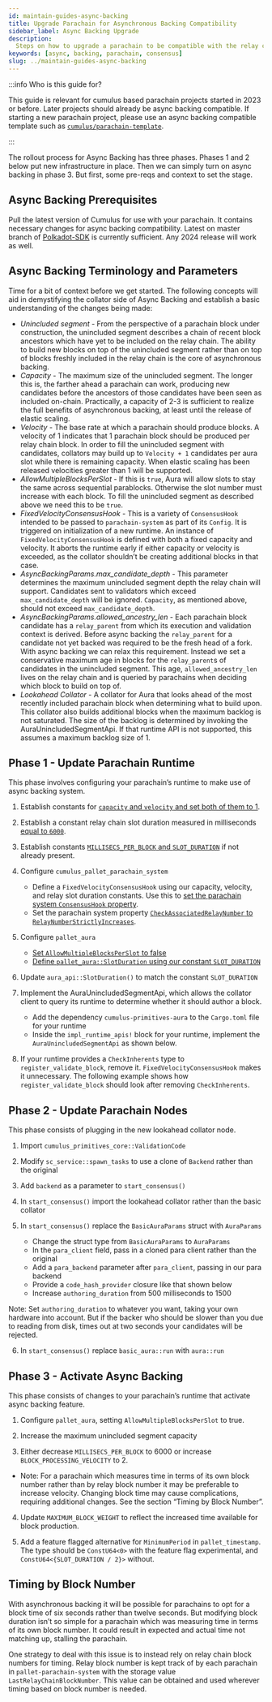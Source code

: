 ```yaml
---
id: maintain-guides-async-backing
title: Upgrade Parachain for Asynchronous Backing Compatibility
sidebar_label: Async Backing Upgrade
description:
  Steps on how to upgrade a parachain to be compatible with the relay chain's async backing feature.
keywords: [async, backing, parachain, consensus]
slug: ../maintain-guides-async-backing
---
```


:::info Who is this guide for?

This guide is relevant for cumulus based parachain projects started in 2023 or before. Later
projects should already be async backing compatible. If starting a new parachain project, please use
an async backing compatible template such as
[`cumulus/parachain-template`](https://github.com/paritytech/cumulus/tree/rh-test-async-backing).

:::

The rollout process for Async Backing has three phases. Phases 1 and 2 below put new infrastructure
in place. Then we can simply turn on async backing in phase 3. But first, some pre-reqs and context
to set the stage.

## Async Backing Prerequisites

Pull the latest version of Cumulus for use with your parachain. It contains necessary changes for
async backing compatibility. Latest on master branch of
[Polkadot-SDK](https://github.com/paritytech/polkadot-sdk) is currently sufficient. Any 2024 release
will work as well.

## Async Backing Terminology and Parameters

Time for a bit of context before we get started. The following concepts will aid in demystifying the
collator side of Async Backing and establish a basic understanding of the changes being made:

- _Unincluded segment_ - From the perspective of a parachain block under construction, the
  unincluded segment describes a chain of recent block ancestors which have yet to be included on
  the relay chain. The ability to build new blocks on top of the unincluded segment rather than on
  top of blocks freshly included in the relay chain is the core of asynchronous backing.
- _Capacity_ - The maximum size of the unincluded segment. The longer this is, the farther ahead a
  parachain can work, producing new candidates before the ancestors of those candidates have been
  seen as included on-chain. Practically, a capacity of 2-3 is sufficient to realize the full
  benefits of asynchronous backing, at least until the release of elastic scaling.
- _Velocity_ - The base rate at which a parachain should produce blocks. A velocity of 1 indicates
  that 1 parachain block should be produced per relay chain block. In order to fill the unincluded
  segment with candidates, collators may build up to `Velocity + 1` candidates per aura slot while
  there is remaining capacity. When elastic scaling has been released velocities greater than 1 will
  be supported.
- _AllowMultipleBlocksPerSlot_ - If this is `true`, Aura will allow slots to stay the same across
  sequential parablocks. Otherwise the slot number must increase with each block. To fill the
  unincluded segment as described above we need this to be `true`.
- _FixedVelocityConsensusHook_ - This is a variety of `ConsensusHook` intended to be passed to
  `parachain-system` as part of its `Config`. It is triggered on initialization of a new runtime. An
  instance of `FixedVelocityConsensusHook` is defined with both a fixed capacity and velocity. It
  aborts the runtime early if either capacity or velocity is exceeded, as the collator shouldn’t be
  creating additional blocks in that case.
- _AsyncBackingParams.max_candidate_depth_ - This parameter determines the maximum unincluded
  segment depth the relay chain will support. Candidates sent to validators which exceed
  `max_candidate_depth` will be ignored. `Capacity`, as mentioned above, should not exceed
  `max_candidate_depth`.
- _AsyncBackingParams.allowed_ancestry_len_ - Each parachain block candidate has a `relay_parent`
  from which its execution and validation context is derived. Before async backing the
  `relay_parent` for a candidate not yet backed was required to be the fresh head of a fork. With
  async backing we can relax this requirement. Instead we set a conservative maximum age in blocks
  for the `relay_parent`s of candidates in the unincluded segment. This age, `allowed_ancestry_len`
  lives on the relay chain and is queried by parachains when deciding which block to build on top
  of.
- _Lookahead Collator_ - A collator for Aura that looks ahead of the most recently included
  parachain block when determining what to build upon. This collator also builds additional blocks
  when the maximum backlog is not saturated. The size of the backlog is determined by invoking the
  AuraUnincludedSegmentApi. If that runtime API is not supported, this assumes a maximum backlog
  size of 1.

## Phase 1 - Update Parachain Runtime

This phase involves configuring your parachain’s runtime to make use of async backing system.

1. Establish constants for
   [`capacity` and `velocity` and set both of them to 1](https://github.com/paritytech/polkadot-sdk/blob/30f3ad2eefce06fc3a1a063b57af22e9d75bb903/cumulus/parachain-template/runtime/src/lib.rs#L231-L236).

2. Establish a constant relay chain slot duration measured in milliseconds
   [equal to `6000`](https://github.com/paritytech/polkadot-sdk/blob/30f3ad2eefce06fc3a1a063b57af22e9d75bb903/cumulus/parachain-template/runtime/src/lib.rs#L238).

3. Establish constants
   [`MILLISECS_PER_BLOCK` and `SLOT_DURATION`](https://github.com/paritytech/polkadot-sdk/blob/30f3ad2eefce06fc3a1a063b57af22e9d75bb903/cumulus/parachain-template/runtime/src/lib.rs#L197-L202)
   if not already present.

4. Configure `cumulus_pallet_parachain_system`

   - Define a `FixedVelocityConsensusHook` using our capacity, velocity, and relay slot duration
     constants. Use this to
     [set the parachain system `ConsensusHook` property](https://github.com/paritytech/polkadot-sdk/blob/30f3ad2eefce06fc3a1a063b57af22e9d75bb903/cumulus/parachain-template/runtime/src/lib.rs#L397).
   - Set the parachain system property
     [`CheckAssociatedRelayNumber` to `RelayNumberStrictlyIncreases`](https://github.com/paritytech/polkadot-sdk/blob/30f3ad2eefce06fc3a1a063b57af22e9d75bb903/cumulus/parachain-template/runtime/src/lib.rs#L396).

5. Configure `pallet_aura`

   - [Set `AllowMultipleBlocksPerSlot` to false](https://github.com/paritytech/polkadot-sdk/blob/30f3ad2eefce06fc3a1a063b57af22e9d75bb903/cumulus/parachain-template/runtime/src/lib.rs#L450)
   - [Define `pallet_aura::SlotDuration` using our constant `SLOT_DURATION`](https://github.com/paritytech/polkadot-sdk/blob/30f3ad2eefce06fc3a1a063b57af22e9d75bb903/cumulus/parachain-template/runtime/src/lib.rs#L452)

6. Update `aura_api::SlotDuration()` to match the constant `SLOT_DURATION`

7. Implement the AuraUnincludedSegmentApi, which allows the collator client to query its runtime to
   determine whether it should author a block.

   - Add the dependency `cumulus-primitives-aura` to the `Cargo.toml` file for your runtime
   - Inside the `impl_runtime_apis!` block for your runtime, implement the
     `AuraUnincludedSegmentApi` as shown below.

8. If your runtime provides a `CheckInherents` type to `register_validate_block`, remove it.
   `FixedVelocityConsensusHook` makes it unnecessary. The following example shows how
   `register_validate_block` should look after removing `CheckInherents`.

## Phase 2 - Update Parachain Nodes

This phase consists of plugging in the new lookahead collator node.

1. Import `cumulus_primitives_core::ValidationCode`

2. Modify `sc_service::spawn_tasks` to use a clone of `Backend` rather than the original

3. Add `backend` as a parameter to `start_consensus()`

4. In `start_consensus()` import the lookahead collator rather than the basic collator

5. In `start_consensus()` replace the `BasicAuraParams` struct with `AuraParams`
   - Change the struct type from `BasicAuraParams` to `AuraParams`
   - In the `para_client` field, pass in a cloned para client rather than the original
   - Add a `para_backend` parameter after `para_client`, passing in our para backend
   - Provide a `code_hash_provider` closure like that shown below
   - Increase `authoring_duration` from 500 milliseconds to 1500

Note: Set `authoring_duration` to whatever you want, taking your own hardware into account. But if
the backer who should be slower than you due to reading from disk, times out at two seconds your
candidates will be rejected.

6. In `start_consensus()` replace `basic_aura::run` with `aura::run`

## Phase 3 - Activate Async Backing

This phase consists of changes to your parachain’s runtime that activate async backing feature.

1. Configure `pallet_aura`, setting `AllowMultipleBlocksPerSlot` to true.

2. Increase the maximum unincluded segment capacity

3. Either decrease `MILLISECS_PER_BLOCK` to 6000 or increase `BLOCK_PROCESSING_VELOCITY` to 2.

- Note: For a parachain which measures time in terms of its own block number rather than by relay
  block number it may be preferable to increase velocity. Changing block time may cause
  complications, requiring additional changes. See the section “Timing by Block Number”.

4. Update `MAXIMUM_BLOCK_WEIGHT` to reflect the increased time available for block production.

5. Add a feature flagged alternative for `MinimumPeriod` in `pallet_timestamp`. The type should be
   `ConstU64<0>` with the feature flag experimental, and `ConstU64<{SLOT_DURATION / 2}>` without.

## Timing by Block Number

With asynchronous backing it will be possible for parachains to opt for a block time of six seconds
rather than twelve seconds. But modifying block duration isn’t so simple for a parachain which was
measuring time in terms of its own block number. It could result in expected and actual time not
matching up, stalling the parachain.

One strategy to deal with this issue is to instead rely on relay chain block numbers for timing.
Relay block number is kept track of by each parachain in `pallet-parachain-system` with the storage
value `LastRelayChainBlockNumber`. This value can be obtained and used wherever timing based on
block number is needed.
